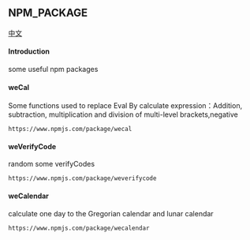 ## NPM_PACKAGE

[中文](https://github.com/ougege/npm_package/blob/master/README-CN.md '中文')

#### Introduction
some useful npm packages

#### weCal
Some functions used to replace Eval By calculate expression：Addition, subtraction, multiplication and division of multi-level brackets,negative
```
https://www.npmjs.com/package/wecal
```

#### weVerifyCode
random some verifyCodes
```
https://www.npmjs.com/package/weverifycode
```

#### weCalendar
calculate one day to the Gregorian calendar and lunar calendar
```
https://www.npmjs.com/package/wecalendar
```